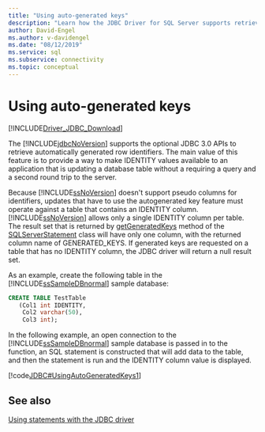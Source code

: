 ```yaml
---
title: "Using auto-generated keys"
description: "Learn how the JDBC Driver for SQL Server supports retrieving automatically generated row identifiers when an application performs database operations."
author: David-Engel
ms.author: v-davidengel
ms.date: "08/12/2019"
ms.service: sql
ms.subservice: connectivity
ms.topic: conceptual
---
```


# Using auto-generated keys

[!INCLUDE[Driver_JDBC_Download](../../includes/driver_jdbc_download.md)]

The [!INCLUDE[jdbcNoVersion](../../includes/jdbcnoversion_md.md)] supports the optional JDBC 3.0 APIs to retrieve automatically generated row identifiers. The main value of this feature is to provide a way to make IDENTITY values available to an application that is updating a database table without a requiring a query and a second round trip to the server.

Because [!INCLUDE[ssNoVersion](../../includes/ssnoversion-md.md)] doesn't support pseudo columns for identifiers, updates that have to use the autogenerated key feature must operate against a table that contains an IDENTITY column. [!INCLUDE[ssNoVersion](../../includes/ssnoversion-md.md)] allows only a single IDENTITY column per table. The result set that is returned by [getGeneratedKeys](../../connect/jdbc/reference/getgeneratedkeys-method-sqlserverstatement.md) method of the [SQLServerStatement](../../connect/jdbc/reference/sqlserverstatement-class.md) class will have only one column, with the returned column name of GENERATED_KEYS. If generated keys are requested on a table that has no IDENTITY column, the JDBC driver will return a null result set.

As an example, create the following table in the [!INCLUDE[ssSampleDBnormal](../../includes/sssampledbnormal-md.md)] sample database:

```sql
CREATE TABLE TestTable
   (Col1 int IDENTITY,
    Col2 varchar(50),
    Col3 int);  
```

In the following example, an open connection to the [!INCLUDE[ssSampleDBnormal](../../includes/sssampledbnormal-md.md)] sample database is passed in to the function, an SQL statement is constructed that will add data to the table, and then the statement is run and the IDENTITY column value is displayed.

[!code[JDBC#UsingAutoGeneratedKeys1](../../connect/jdbc/codesnippet/Java/using-auto-generated-keys_1.java)]

## See also

[Using statements with the JDBC driver](../../connect/jdbc/using-statements-with-the-jdbc-driver.md)
